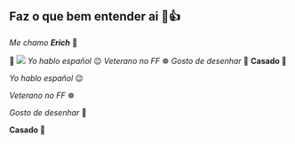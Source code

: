 ## **Faz o que bem entender ai 🤠👍** 

_Me chamo **Erich**_ 🥝

📱 ![](https://media1.tenor.com/m/vzvqSN5xyzoAAAAC/terrifier-terrifier2.gif)   _Yo hablo español_ 😉   _Veterano no FF_ ☸️   _Gosto de desenhar_ 📝   **Casado 💍**


_Yo hablo español_ 😉

_Veterano no FF_ ☸️

_Gosto de desenhar_ 📝

**Casado 💍**
